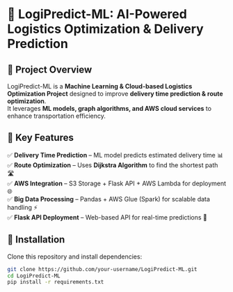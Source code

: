# 🚀 LogiPredict-ML: AI-Powered Logistics Optimization & Delivery Prediction  

## 🔹 Project Overview  
LogiPredict-ML is a **Machine Learning & Cloud-based Logistics Optimization Project** designed to improve **delivery time prediction & route optimization**.  
It leverages **ML models, graph algorithms, and AWS cloud services** to enhance transportation efficiency.  

## 🔹 Key Features  
✅ **Delivery Time Prediction** – ML model predicts estimated delivery time 📊  
✅ **Route Optimization** – Uses **Dijkstra Algorithm** to find the shortest path 🛣️  
✅ **AWS Integration** – S3 Storage + Flask API + AWS Lambda for deployment 🌐  
✅ **Big Data Processing** – Pandas + AWS Glue (Spark) for scalable data handling ⚡  
✅ **Flask API Deployment** – Web-based API for real-time predictions 🚀  

## 🔹 Installation  
Clone this repository and install dependencies:  
```bash
git clone https://github.com/your-username/LogiPredict-ML.git
cd LogiPredict-ML
pip install -r requirements.txt
